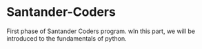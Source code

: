# Santander-Coders

First phase of Santander Coders program. wIn this part, we will be introduced to the fundamentals of python.
